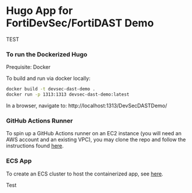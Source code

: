 # Hugo App for FortiDevSec/FortiDAST Demo

TEST

### To run the Dockerized Hugo 

Prequisite: Docker 

To build and run via docker locally:
```sh
docker build -t devsec-dast-demo .
docker run -p 1313:1313 devsec-dast-demo:latest
```
In a browser, navigate to: http://localhost:1313/DevSecDASTDemo/

### GitHub Actions Runner

To spin up a GitHub Actions runner on an EC2 instance (you will need an AWS account and an existing VPC), you may clone the repo and follow the instructions found [here](https://github.com/rob-40net-test/cft-utility-templates/tree/main/GHA).

### ECS App

To create an ECS cluster to host the containerized app, see [here](https://github.com/rob-40net-test/cft-utility-templates/tree/main/ecs-stack).

Test
